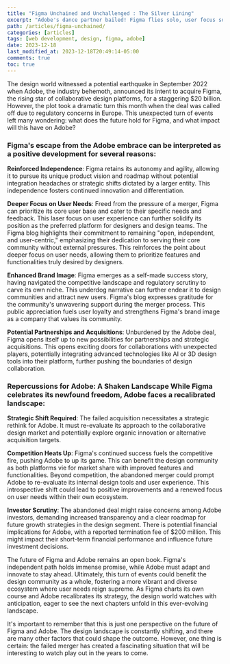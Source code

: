 ```yaml
---
title: "Figma Unchained and Unchallenged : The Silver Lining"
excerpt: "Adobe's dance partner bailed! Figma flies solo, user focus soaring. Can Adobe remix its moves to compete? Design world plot twist - who wins this collab chaos?"
path: /articles/figma-unchained/
categories: [articles]
tags: [web development, design, figma, adobe]
date: 2023-12-18
last_modified_at: 2023-12-18T20:49:14-05:00
comments: true
toc: true
---
```


The design world witnessed a potential earthquake in September 2022 when Adobe, the industry behemoth, announced its intent to acquire Figma, the rising star of collaborative design platforms, for a staggering $20 billion. However, the plot took a dramatic turn this month when the deal was called off due to regulatory concerns in Europe. This unexpected turn of events left many wondering: what does the future hold for Figma, and what impact will this have on Adobe?


### Figma's escape from the Adobe embrace can be interpreted as a positive development for several reasons:

**Reinforced Independence**: Figma retains its autonomy and agility, allowing it to pursue its unique product vision and roadmap without potential integration headaches or strategic shifts dictated by a larger entity. This independence fosters continued innovation and differentiation.

**Deeper Focus on User Needs**: Freed from the pressure of a merger, Figma can prioritize its core user base and cater to their specific needs and feedback. This laser focus on user experience can further solidify its position as the preferred platform for designers and design teams. The Figma blog highlights their commitment to remaining "open, independent, and user-centric," emphasizing their dedication to serving their core community without external pressures. This reinforces the point about deeper focus on user needs, allowing them to prioritize features and functionalities truly desired by designers.

**Enhanced Brand Image**: Figma emerges as a self-made success story, having navigated the competitive landscape and regulatory scrutiny to carve its own niche. This underdog narrative can further endear it to design communities and attract new users. Figma's blog expresses gratitude for the community's unwavering support during the merger process. This public appreciation fuels user loyalty and strengthens Figma's brand image as a company that values its community.

**Potential Partnerships and Acquisitions**: Unburdened by the Adobe deal, Figma opens itself up to new possibilities for partnerships and strategic acquisitions. This opens exciting doors for collaborations with unexpected players, potentially integrating advanced technologies like AI or 3D design tools into their platform, further pushing the boundaries of design collaboration.

### Repercussions for Adobe: A Shaken Landscape While Figma celebrates its newfound freedom, Adobe faces a recalibrated landscape:

**Strategic Shift Required**: The failed acquisition necessitates a strategic rethink for Adobe. It must re-evaluate its approach to the collaborative design market and potentially explore organic innovation or alternative acquisition targets.

**Competition Heats Up**: Figma's continued success fuels the competitive fire, pushing Adobe to up its game. This can benefit the design community as both platforms vie for market share with improved features and functionalities. Beyond competition, the abandoned merger could prompt Adobe to re-evaluate its internal design tools and user experience. This introspective shift could lead to positive improvements and a renewed focus on user needs within their own ecosystem.

**Investor Scrutiny**: The abandoned deal might raise concerns among Adobe investors, demanding increased transparency and a clear roadmap for future growth strategies in the design segment. There is potential financial implications for Adobe, with a reported termination fee of $200 million. This might impact their short-term financial performance and influence future investment decisions.


The future of Figma and Adobe remains an open book. Figma's independent path holds immense promise, while Adobe must adapt and innovate to stay ahead. Ultimately, this turn of events could benefit the design community as a whole, fostering a more vibrant and diverse ecosystem where user needs reign supreme. As Figma charts its own course and Adobe recalibrates its strategy, the design world watches with anticipation, eager to see the next chapters unfold in this ever-evolving landscape.

It's important to remember that this is just one perspective on the future of Figma and Adobe. The design landscape is constantly shifting, and there are many other factors that could shape the outcome. However, one thing is certain: the failed merger has created a fascinating situation that will be interesting to watch play out in the years to come.
